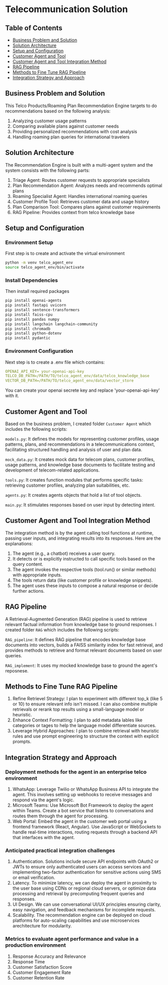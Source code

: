 # Telecommunication  Solution
## Table of Contents
- [Business Problem and Solution](#business-problem-and-solution)
- [Solution Architecture](#solution-architecture)
- [Setup and Configuration](#setup-and-configuration)
- [Customer Agent and Tool](#customer-agent-and-tool)
- [Customer Agent and Tool Integration Method](#customer-agent-and-tool-integration-method)
- [RAG Pipeline](#rag-pipeline)
- [Methods to Fine Tune RAG Pipeline](#methods-to-fine-tune-rag-pipeline)
- [Integration Strategy and Approach](#integration-strategy-and-approach)

## Business Problem and Solution
This Telco Products/Roaming Plan Recommendation Engine targets to do recommendations based on the following analysis:
1. 	Analyzing customer usage patterns
2.	Comparing available plans against customer needs
3.	Providing personalized recommendations with cost analysis
4.	Handling roaming plan queries for international travelers

## Solution Architecture
The Recommendation Engine is built with a multi-agent system and the system consists with the following parts:
1.	Triage Agent: Routes customer requests to appropriate specialists
2.	Plan Recommendation Agent: Analyzes needs and recommends optimal plans
3.	Roaming Specialist Agent: Handles international roaming queries
4.	Customer Profile Tool: Retrieves customer data and usage history
5.	Plan Comparison Tool: Compares plans against customer requirements
6.	RAG Pipeline: Provides context from telco knowledge base

## Setup and Configuration

### Environment Setup
First step is to create and activate the virtual environment
```bash
python -m venv telco_agent_env
source telco_agent_env/bin/activate
```
### Install Dependencies
Then install required packages
```bash
pip install openai-agents
pip install fastapi uvicorn
pip install sentence-transformers
pip install faiss-cpu
pip install pandas numpy
pip install langchain langchain-community
pip install chromadb
pip install python-dotenv
pip install pydantic
```
### Environment Configuration
Next step is to create a .env file which contains:
```YAML
OPENAI_API_KEY= your-openai-api-key
TELCO_DB_PATH=/PATH/TO/telco_agent_env/data/telco_knowledge_base
VECTOR_DB_PATH=/PATH/TO/telco_agent_env/data/vector_store
```
You can create your openai secrete key and replace 'your-openai-api-key' with it.

## Customer Agent and Tool
Based on the business problem, I created folder ``Customer Agent`` which includes the following scripts:

``models.py``: It defines the models for representing customer profiles, usage patterns, plans, and recommendations in a telecommunications context, facilitating structured handling and analysis of user and plan data.

``mock_data.py``: It creates mock data for telecom plans, customer profiles, usage patterns, and knowledge base documents to facilitate testing and development of telecom-related applications.

``tools.py``: It creates function modules that performs specific tasks: retrieving customer profiles, analyzing plan suitabilities, etc.

``agents.py``: It creates agents objects that hold a list of tool objects.

``main.py``: It stimulates responses based on user input by detecting intent.

## Customer Agent and Tool Integration Method
The integration method is by the agent calling tool functions at runtime, passing user inputs, and integrating results into its responses. Here are the explanations:
1. The agent (e.g., a chatbot) receives a user query.
2. It detects or is explicitly instructed to call specific tools based on the query content.
3. The agent invokes the respective tools (tool.run() or similar methods) with appropriate inputs.
4. The tools return data (like customer profile or knowledge snippets).
5. The agent uses these inputs to compose a natural response or decide further actions.

## RAG Pipeline
A Retrieval-Augmented Generation (RAG)  pipeline is used to retrieve relevant factual information from knowledge base to ground responses. I created folder ``RAG`` which includes the following scripts:

``RAG_pipeline``: It defines RAG pipeline that encodes knowledge base documents into vectors, builds a FAISS similarity index for fast retrieval, and provides methods to retrieve and format relevant documents based on user queries.

``RAG_implement``: It uses my mocked knowledge base to ground the agent's reposnese.

## Methods to Fine Tune RAG Pipeline 
1. Refine Retrievel Strategy: I plan to experiment with different top_k (like 5 or 10) to ensure relevant info isn't missed. I can also combine multiple retrievals or rerank top results using a small-language model or heuristic.
2. Enhance Context Formatting: I plan to add metadata lables like categories or tages to help the language model differentiate sources.
3. Leverage Hybrid Approaches: I plan to combine retrieval with heuristic rules and use prompt engineering to structure the context with explicit prompts.

## Integration Strategy and Approach
### Deployment methods for the agent in an enterprise telco environment
1. WhatsApp: Leverage Twilio or WhatsApp Business API to integrate the agent. This involves setting up webhooks to receive messages and respond via the agent's logic.
2. Microsoft Teams: Use Microsoft Bot Framework to deploy the agent within Teams. Create a bot service that listens to conversations and routes them through the agent for processing.
3. Web Portal: Embed the agent in the customer web portal using a frontend framework (React, Angular). Use JavaScript or WebSockets to handle real-time interactions, routing requests through a backend API that interfaces with the agent.

### Anticipated practical integration challenges
1. Authentication. Solutions include secure API endpoints with OAuth2 or JWTs to ensure only authenticated users can access services and implementing two-factor authentication for sensitive actions using SMS or email verification.
2. Latency. To minimize latency, we can deploy the agent in proximity to the user base using CDNs or regional cloud servers, or optimize data processing and retrieval by precomputing frequent queries and responses.
3. UI Design. We can use conversational UI/UX principles ensuring clarity, easy navigation, and feedback mechanisms for incomplete requests.
4. Scalability. The recommendation engine can be deployed on cloud platforms for auto-scaling capabilities and use microservices arechitecture for modularity.

### Metrics to evaluate agent performance and value in a production environment
1. Response Accuracy and Relevance
2. Response Time
3. Customer Satisfaction Score
4. Customer Engagement Rate
5. Customer Retention Rate

